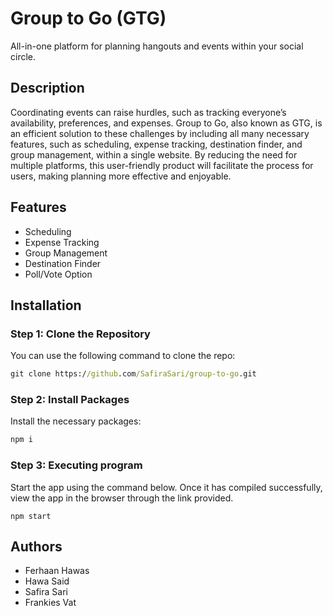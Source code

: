 # Group to Go (GTG)

All-in-one platform for planning hangouts and events within your social circle.

## Description

Coordinating events can raise hurdles, such as tracking everyone’s availability, preferences, and expenses. Group to Go, also known as GTG, is an efficient solution to these challenges by including all many necessary features, such as scheduling, expense tracking, destination finder, and group management, within a single website. By reducing the need for multiple platforms, this user-friendly product will facilitate the process for users, making planning more effective and enjoyable.

## Features

- Scheduling
- Expense Tracking
- Group Management
- Destination Finder
- Poll/Vote Option

## Installation

### Step 1: Clone the Repository

You can use the following command to clone the repo:

```cmd
git clone https://github.com/SafiraSari/group-to-go.git
```

### Step 2: Install Packages

Install the necessary packages:

```cmd
npm i
```

### Step 3: Executing program

Start the app using the command below. Once it has compiled successfully, view the app in the browser through the link provided.

```
npm start
```

## Authors

- Ferhaan Hawas
- Hawa Said
- Safira Sari
- Frankies Vat
